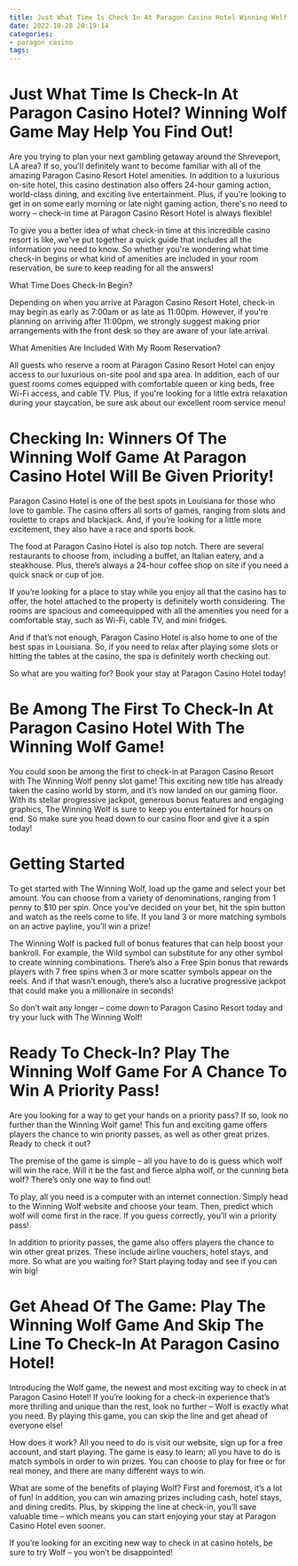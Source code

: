 ```yaml
---
title: Just What Time Is Check In At Paragon Casino Hotel Winning Wolf Game May Help You Find Out!
date: 2022-10-28 20:19:14
categories:
- paragon casino
tags:
---
```



#  Just What Time Is Check-In At Paragon Casino Hotel? Winning Wolf Game May Help You Find Out!



Are you trying to plan your next gambling getaway around the Shreveport, LA area? If so, you'll definitely want to become familiar with all of the amazing Paragon Casino Resort Hotel amenities. In addition to a luxurious on-site hotel, this casino destination also offers 24-hour gaming action, world-class dining, and exciting live entertainment. Plus, if you're looking to get in on some early morning or late night gaming action, there's no need to worry – check-in time at Paragon Casino Resort Hotel is always flexible!

To give you a better idea of what check-in time at this incredible casino resort is like, we've put together a quick guide that includes all the information you need to know. So whether you're wondering what time check-in begins or what kind of amenities are included in your room reservation, be sure to keep reading for all the answers!

What Time Does Check-In Begin?

Depending on when you arrive at Paragon Casino Resort Hotel, check-in may begin as early as 7:00am or as late as 11:00pm. However, if you're planning on arriving after 11:00pm, we strongly suggest making prior arrangements with the front desk so they are aware of your late arrival.

What Amenities Are Included With My Room Reservation?

All guests who reserve a room at Paragon Casino Resort Hotel can enjoy access to our luxurious on-site pool and spa area. In addition, each of our guest rooms comes equipped with comfortable queen or king beds, free Wi-Fi access, and cable TV. Plus, if you're looking for a little extra relaxation during your staycation, be sure ask about our excellent room service menu!

#  Checking In: Winners Of The Winning Wolf Game At Paragon Casino Hotel Will Be Given Priority!

 Paragon Casino Hotel is one of the best spots in Louisiana for those who love to gamble. The casino offers all sorts of games, ranging from slots and roulette to craps and blackjack. And, if you’re looking for a little more excitement, they also have a race and sports book.

The food at Paragon Casino Hotel is also top notch. There are several restaurants to choose from, including a buffet, an Italian eatery, and a steakhouse. Plus, there’s always a 24-hour coffee shop on site if you need a quick snack or cup of joe.

If you’re looking for a place to stay while you enjoy all that the casino has to offer, the hotel attached to the property is definitely worth considering. The rooms are spacious and comeequipped with all the amenities you need for a comfortable stay, such as Wi-Fi, cable TV, and mini fridges.

And if that’s not enough, Paragon Casino Hotel is also home to one of the best spas in Louisiana. So, if you need to relax after playing some slots or hitting the tables at the casino, the spa is definitely worth checking out.

So what are you waiting for? Book your stay at Paragon Casino Hotel today!

#  Be Among The First To Check-In At Paragon Casino Hotel With The Winning Wolf Game!

You could soon be among the first to check-in at Paragon Casino Resort with The Winning Wolf penny slot game! This exciting new title has already taken the casino world by storm, and it’s now landed on our gaming floor. With its stellar progressive jackpot, generous bonus features and engaging graphics, The Winning Wolf is sure to keep you entertained for hours on end. So make sure you head down to our casino floor and give it a spin today!

# Getting Started

To get started with The Winning Wolf, load up the game and select your bet amount. You can choose from a variety of denominations, ranging from 1 penny to $10 per spin. Once you’ve decided on your bet, hit the spin button and watch as the reels come to life. If you land 3 or more matching symbols on an active payline, you’ll win a prize!

The Winning Wolf is packed full of bonus features that can help boost your bankroll. For example, the Wild symbol can substitute for any other symbol to create winning combinations. There’s also a Free Spin bonus that rewards players with 7 free spins when 3 or more scatter symbols appear on the reels. And if that wasn’t enough, there’s also a lucrative progressive jackpot that could make you a millionaire in seconds!

So don’t wait any longer – come down to Paragon Casino Resort today and try your luck with The Winning Wolf!

#  Ready To Check-In? Play The Winning Wolf Game For A Chance To Win A Priority Pass!

Are you looking for a way to get your hands on a priority pass? If so, look no further than the Winning Wolf game! This fun and exciting game offers players the chance to win priority passes, as well as other great prizes. Ready to check it out?

The premise of the game is simple – all you have to do is guess which wolf will win the race. Will it be the fast and fierce alpha wolf, or the cunning beta wolf? There’s only one way to find out!

To play, all you need is a computer with an internet connection. Simply head to the Winning Wolf website and choose your team. Then, predict which wolf will come first in the race. If you guess correctly, you’ll win a priority pass!

In addition to priority passes, the game also offers players the chance to win other great prizes. These include airline vouchers, hotel stays, and more. So what are you waiting for? Start playing today and see if you can win big!

#  Get Ahead Of The Game: Play The Winning Wolf Game And Skip The Line To Check-In At Paragon Casino Hotel!

Introducing the Wolf game, the newest and most exciting way to check in at Paragon Casino Hotel! If you’re looking for a check-in experience that’s more thrilling and unique than the rest, look no further – Wolf is exactly what you need. By playing this game, you can skip the line and get ahead of everyone else!

How does it work? All you need to do is visit our website, sign up for a free account, and start playing. The game is easy to learn; all you have to do is match symbols in order to win prizes. You can choose to play for free or for real money, and there are many different ways to win.

What are some of the benefits of playing Wolf? First and foremost, it’s a lot of fun! In addition, you can win amazing prizes including cash, hotel stays, and dining credits. Plus, by skipping the line at check-in, you’ll save valuable time – which means you can start enjoying your stay at Paragon Casino Hotel even sooner.

If you’re looking for an exciting new way to check in at casino hotels, be sure to try Wolf – you won’t be disappointed!